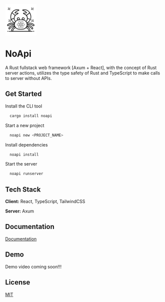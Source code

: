 ![Logo](noapi.png)

# NoApi

A Rust fullstack web framework [Axum + React], with the concept of Rust server actions, utilizes the type safety of Rust and TypeScript to make calls to server without APIs.

## Get Started

Install the CLI tool

```bash
  cargo install noapi
```

Start a new project

```bash
  noapi new <PROJECT_NAME>
```

Install dependencies

```bash
  noapi install
```

Start the server

```bash
  noapi runserver
```

## Tech Stack

**Client:** React, TypeScript, TailwindCSS

**Server:** Axum

## Documentation

[Documentation](https://docs.rs/noapi-functions)

## Demo

Demo video coming soon!!!

## License

[MIT](https://choosealicense.com/licenses/mit/)
